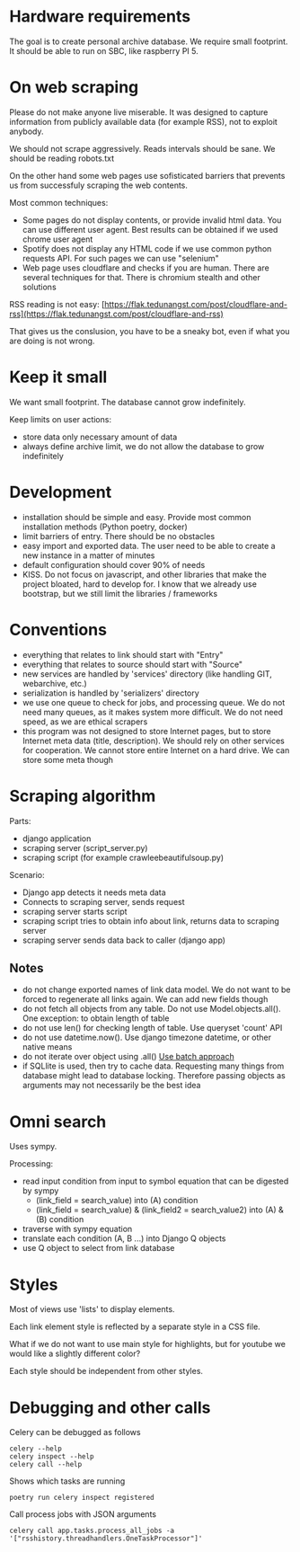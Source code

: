 # Hardware requirements

The goal is to create personal archive database. We require small footprint. It should be able to run on SBC, like raspberry PI 5.

# On web scraping

Please do not make anyone live miserable. It was designed to capture information from publicly available data (for example RSS), not to exploit anybody.

We should not scrape aggressively. Reads intervals should be sane. We should be reading robots.txt

On the other hand some web pages use sofisticated barriers that prevents us from successfuly scraping the web contents.

Most common techniques:
 - Some pages do not display contents, or provide invalid html data. You can use different user agent. Best results can be obtained if we used chrome user agent
 - Spotify does not display any HTML code if we use common python requests API. For such pages we can use "selenium"
 - Web page uses cloudflare and checks if you are human. There are several techniques for that. There is chromium stealth and other solutions

RSS reading is not easy: [https://flak.tedunangst.com/post/cloudflare-and-rss](https://flak.tedunangst.com/post/cloudflare-and-rss)

That gives us the conslusion, you have to be a sneaky bot, even if what you are doing is not wrong.

# Keep it small

We want small footprint. The database cannot grow indefinitely.

Keep limits on user actions:
 - store data only necessary amount of data
 - always define archive limit, we do not allow the database to grow indefinitely

# Development

 - installation should be simple and easy. Provide most common installation methods (Python poetry, docker)
 - limit barriers of entry. There should be no obstacles
 - easy import and exported data. The user need to be able to create a new instance in a matter of minutes
 - default configuration should cover 90% of needs
 - KISS. Do not focus on javascript, and other libraries that make the project bloated, hard to develop for. I know that we already use bootstrap, but we still limit the libraries / frameworks

# Conventions

 - everything that relates to link should start with "Entry"
 - everything that relates to source should start with "Source"
 - new services are handled by 'services' directory (like handling GIT, webarchive, etc.)
 - serialization is handled by 'serializers' directory
 - we use one queue to check for jobs, and processing queue. We do not need many queues, as it makes system more difficult. We do not need speed, as we are ethical scrapers
 - this program was not designed to store Internet pages, but to store Internet meta data (title, description). We should rely on other services for cooperation. We cannot store entire Internet on a hard drive. We can store some meta though

# Scraping algorithm

Parts:
 - django application
 - scraping server (script_server.py)
 - scraping script (for example crawleebeautifulsoup.py)

Scenario:
 - Django app detects it needs meta data
 - Connects to scraping server, sends request
 - scraping server starts script
 - scraping script tries to obtain info about link, returns data to scraping server
 - scraping server sends data back to caller (django app)

## Notes

 - do not change exported names of link data model. We do not want to be forced to regenerate all links again. We can add new fields though
 - do not fetch all objects from any table. Do not use Model.objects.all(). One exception: to obtain length of table
 - do not use len() for checking length of table. Use queryset 'count' API
 - do not use datetime.now(). Use django timezone datetime, or other native means
 - do not iterate over object using .all() [Use batch approach](https://djangosnippets.org/snippets/1170/)
 - if SQLlite is used, then try to cache data. Requesting many things from database might lead to database locking. Therefore passing objects as arguments may not necessarily be the best idea
 
# Omni search

Uses sympy.

Processing:
 - read input condition from input to symbol equation that can be digested by sympy 
      * (link_field = search_value) into (A) condition
      * (link_field = search_value) & (link_field2 = search_value2) into (A) & (B) condition
 - traverse with sympy equation
 - translate each condition (A, B ...) into Django Q objects
 - use Q object to select from link database

# Styles

Most of views use 'lists' to display elements.

Each link element style is reflected by a separate style in a CSS file.

What if we do not want to use main style for highlights, but for youtube we would like a slightly different color?

Each style should be independent from other styles.

# Debugging and other calls

Celery can be debugged as follows
```
celery --help
celery inspect --help
celery call --help
```

Shows which tasks are running
```
poetry run celery inspect registered
```

Call process jobs with JSON arguments
```
celery call app.tasks.process_all_jobs -a '["rsshistory.threadhandlers.OneTaskProcessor"]'
```
